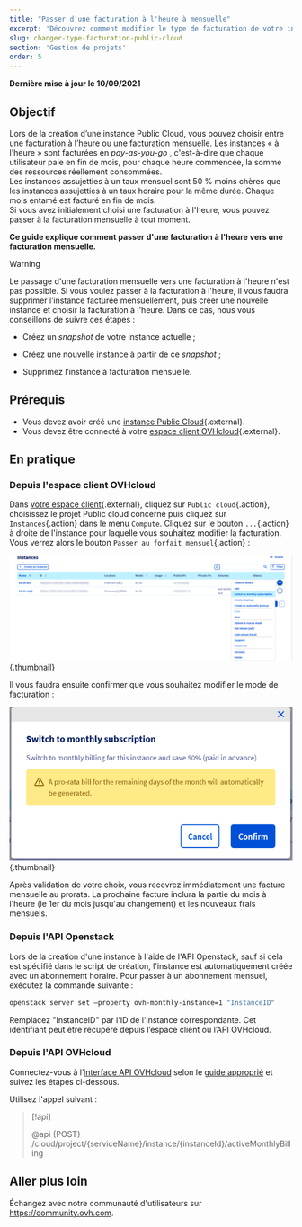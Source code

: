 ```yaml
---
title: "Passer d'une facturation à l'heure à mensuelle"
excerpt: 'Découvrez comment modifier le type de facturation de votre instance Public Cloud'
slug: changer-type-facturation-public-cloud
section: 'Gestion de projets'
order: 5
---
```


**Dernière mise à jour le 10/09/2021**

## Objectif

Lors de la création d’une instance Public Cloud, vous pouvez choisir entre une facturation à l’heure ou une facturation mensuelle. Les instances « à l'heure » sont facturées en *pay-as-you-go* , c'est-à-dire que chaque utilisateur paie en fin de mois, pour chaque heure commencée, la somme des ressources réellement consommées.
<br>Les instances assujetties à un taux mensuel sont 50 % moins chères que les instances assujetties à un taux horaire pour la même durée. Chaque mois entamé est facturé en fin de mois.
<br>Si vous avez initialement choisi une facturation à l'heure, vous pouvez passer à la facturation mensuelle à tout moment.

**Ce guide explique comment passer d'une facturation à l'heure vers une facturation mensuelle.**

> [!warning]
>
> Le passage d'une facturation mensuelle vers une facturation à l'heure n'est pas possible. Si vous voulez passer à la facturation à l'heure, il vous faudra supprimer l’instance facturée mensuellement, puis créer une nouvelle instance et choisir la facturation à l'heure. Dans ce cas, nous vous conseillons de suivre ces étapes :
>
>- Créez un <i>snapshot </i>de votre instance actuelle ;
>
>- Créez une nouvelle instance à partir de ce <i>snapshot </i>;
>
>- Supprimez l’instance à facturation mensuelle.
>

## Prérequis

- Vous devez avoir créé une [instance Public Cloud](https://www.ovh.com/ca/fr/public-cloud/){.external}.
- Vous devez être connecté à votre [espace client OVHcloud](https://ca.ovh.com/auth/?action=gotomanager&from=https://www.ovh.com/ca/fr/&ovhSubsidiary=qc){.external}.

## En pratique

### Depuis l'espace client OVHcloud

Dans [votre espace client](https://ca.ovh.com/auth/?action=alleraugestionnaire){.external}, cliquez sur `Public cloud`{.action}, choisissez le projet Public cloud concerné puis cliquez sur `Instances`{.action} dans le menu `Compute`. Cliquez sur le bouton `...`{.action} à droite de l'instance pour laquelle vous souhaitez modifier la facturation. Vous verrez alors le bouton `Passer au forfait mensuel`{.action} :

![Modifier le mode de calcul des factures](images/switch_to_monthly_updated.png){.thumbnail}

Il vous faudra ensuite confirmer que vous souhaitez modifier le mode de facturation :

![Confirmer la modification du mode de calcul des factures](images/confirm_to_monthly_updated.png){.thumbnail}

Après validation de votre choix, vous recevrez immédiatement une facture mensuelle au prorata. La prochaine facture inclura la partie du mois à l'heure (le 1er du mois jusqu'au changement) et les nouveaux frais mensuels.

### Depuis l'API Openstack

Lors de la création d'une instance à l'aide de l'API Openstack, sauf si cela est spécifié dans le script de création, l'instance est automatiquement créée avec un abonnement horaire. Pour passer à un abonnement mensuel, exécutez la commande suivante :

```sh
openstack server set —property ovh-monthly-instance=1 "InstanceID"
```

Remplacez "InstanceID" par l'ID de l'instance correspondante. Cet identifiant peut être récupéré depuis l’espace client ou l’API OVHcloud.

### Depuis l'API OVHcloud

Connectez-vous à l’[interface API OVHcloud](https://ca.api.ovh.com/console/) selon le [guide approprié](../../api-premiers-pas/) et suivez les étapes ci-dessous.

Utilisez l'appel suivant :

> [!api]
>
> @api {POST} /cloud/project/{serviceName}/instance/{instanceId}/activeMonthlyBilling
>

## Aller plus loin

Échangez avec notre communauté d'utilisateurs sur <https://community.ovh.com>.
